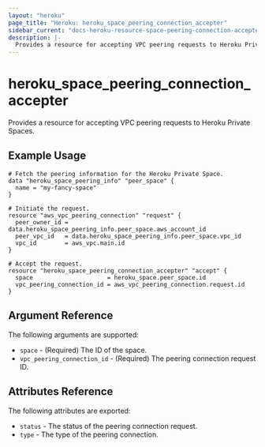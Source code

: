 ```yaml
---
layout: "heroku"
page_title: "Heroku: heroku_space_peering_connection_accepter"
sidebar_current: "docs-heroku-resource-space-peering-connection-accepter"
description: |-
  Provides a resource for accepting VPC peering requests to Heroku Private Spaces.
---
```


# heroku\_space\_peering\_connection\_accepter

Provides a resource for accepting VPC peering requests to Heroku Private Spaces.

## Example Usage

```hcl-terraform
# Fetch the peering information for the Heroku Private Space.
data "heroku_space_peering_info" "peer_space" {
  name = "my-fancy-space"
}

# Initiate the request.
resource "aws_vpc_peering_connection" "request" {
  peer_owner_id = data.heroku_space_peering_info.peer_space.aws_account_id
  peer_vpc_id   = data.heroku_space_peering_info.peer_space.vpc_id
  vpc_id        = aws_vpc.main.id
}

# Accept the request.
resource "heroku_space_peering_connection_accepter" "accept" {
  space                     = heroku_space.peer_space.id
  vpc_peering_connection_id = aws_vpc_peering_connection.request.id
}
```

## Argument Reference

The following arguments are supported:

* `space` - (Required) The ID of the space.
* `vpc_peering_connection_id` - (Required) The peering connection request ID.

## Attributes Reference

The following attributes are exported:

* `status` - The status of the peering connection request.
* `type` - The type of the peering connection.
